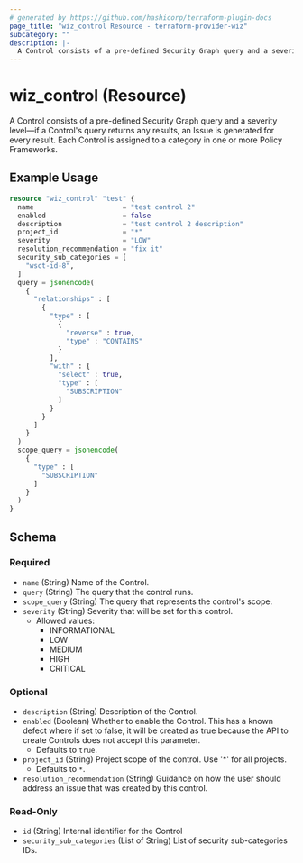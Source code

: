 ```yaml
---
# generated by https://github.com/hashicorp/terraform-plugin-docs
page_title: "wiz_control Resource - terraform-provider-wiz"
subcategory: ""
description: |-
  A Control consists of a pre-defined Security Graph query and a severity level—if a Control's query returns any results, an Issue is generated for every result. Each Control is assigned to a category in one or more Policy Frameworks.
---
```


# wiz_control (Resource)

A Control consists of a pre-defined Security Graph query and a severity level—if a Control's query returns any results, an Issue is generated for every result. Each Control is assigned to a category in one or more Policy Frameworks.

## Example Usage

```terraform
resource "wiz_control" "test" {
  name                      = "test control 2"
  enabled                   = false
  description               = "test control 2 description"
  project_id                = "*"
  severity                  = "LOW"
  resolution_recommendation = "fix it"
  security_sub_categories = [
    "wsct-id-8",
  ]
  query = jsonencode(
    {
      "relationships" : [
        {
          "type" : [
            {
              "reverse" : true,
              "type" : "CONTAINS"
            }
          ],
          "with" : {
            "select" : true,
            "type" : [
              "SUBSCRIPTION"
            ]
          }
        }
      ]
    }
  )
  scope_query = jsonencode(
    {
      "type" : [
        "SUBSCRIPTION"
      ]
    }
  )
}
```

<!-- schema generated by tfplugindocs -->
## Schema

### Required

- `name` (String) Name of the Control.
- `query` (String) The query that the control runs.
- `scope_query` (String) The query that represents the control's scope.
- `severity` (String) Severity that will be set for this control.
    - Allowed values: 
        - INFORMATIONAL
        - LOW
        - MEDIUM
        - HIGH
        - CRITICAL

### Optional

- `description` (String) Description of the Control.
- `enabled` (Boolean) Whether to enable the Control. This has a known defect where if set to false, it will be created as true because the API to create Controls does not accept this parameter.
    - Defaults to `true`.
- `project_id` (String) Project scope of the control. Use '*' for all projects.
    - Defaults to `*`.
- `resolution_recommendation` (String) Guidance on how the user should address an issue that was created by this control.

### Read-Only

- `id` (String) Internal identifier for the Control
- `security_sub_categories` (List of String) List of security sub-categories IDs.


